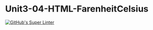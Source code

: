 # Unit3-04-HTML-FarenheitCelsius
[![GitHub's Super Linter](https://github.com/ICS20-Programming-NoahS/Unit3-04-HTML-FarenheitCelsius/workflows/GitHub's%20Super%20Linter/badge.svg)](https://github.com/ICS20-Programming-NoahS/Unit3-04-HTML-FarenheitCelsius/actions)